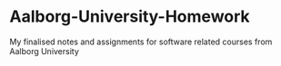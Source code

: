 # Aalborg-University-Homework
My finalised notes and assignments for software related courses from Aalborg University
